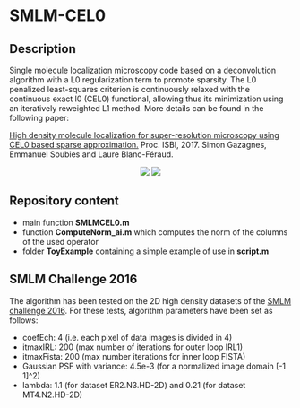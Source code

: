 # SMLM-CEL0

## Description
Single molecule localization microscopy code based on a deconvolution algorithm with a L0 regularization term to promote sparsity.
The L0 penalized least-squares criterion is continuously relaxed with the continuous exact l0 (CEL0) functional, allowing thus its minimization using an iteratively reweighted L1 method. More details can be found in the following paper:

<a href="https://hal.inria.fr/hal-01443565" target="_blank">High density molecule localization for super-resolution microscopy using CEL0 based sparse approximation.</a> Proc. ISBI, 2017. 
Simon Gazagnes, Emmanuel Soubies and Laure Blanc-Féraud.


<p align="center">
<img src="https://github.com/esoubies/SMLM-CEL0/blob/master/imgs/recons1.png"/>
<img src="https://github.com/esoubies/SMLM-CEL0/blob/master/imgs/recons2.png"/>
</p>

## Repository content
* main function **SMLMCEL0.m** 
* function **ComputeNorm_ai.m** which computes the norm of the columns of the used operator
* folder **ToyExample** containing a simple example of use in **script.m** 

## SMLM Challenge 2016
The algorithm has been tested on the 2D high density datasets of the [SMLM challenge 2016](http://bigwww.epfl.ch/smlm/challenge2016/index.html). For these tests, algorithm parameters have been set as follows:
* coefEch: 4  (i.e. each pixel of data images is divided in 4)
* itmaxIRL: 200  (max number of iterations for outer loop IRL1)
* itmaxFista: 200 (max number iterations for inner loop FISTA)
* Gaussian PSF with variance: 4.5e-3 (for a normalized image domain [-1 1]^2)
* lambda: 1.1 (for dataset ER2.N3.HD-2D) and 0.21 (for dataset MT4.N2.HD-2D)

